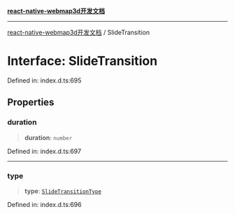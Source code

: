 [**react-native-webmap3d开发文档**](../README.md)

***

[react-native-webmap3d开发文档](../globals.md) / SlideTransition

# Interface: SlideTransition

Defined in: index.d.ts:695

## Properties

### duration

> **duration**: `number`

Defined in: index.d.ts:697

***

### type

> **type**: [`SlideTransitionType`](../enumerations/SlideTransitionType.md)

Defined in: index.d.ts:696
